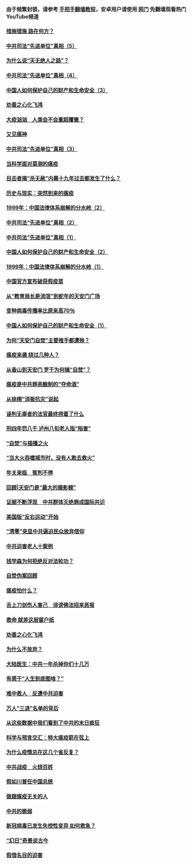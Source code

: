 #### 由于频繁封锁，请参考 [手把手翻墙教程](https://github.com/gfw-breaker/guides/wiki/)，安卓用户请使用 [网门](https://github.com/gfw-breaker/nogfw/blob/master/dl.md?t=02111900) 免翻墙观看热门YouTube频道 

#### [措施错施  路在何方？](../pages/19/420076.md?t=02111900) 

#### [中共司法“先进单位”真相（5）](../pages/19/419453.md?t=02111900) 

#### [为什么说“天无绝人之路”？](../pages/19/419618.md?t=02111900) 

#### [中共司法“先进单位”真相（4）](../pages/19/419452.md?t=02111900) 

#### [中国人如何保护自己的财产和生命安全（3）](../pages/19/419405.md?t=02111900) 

#### [劝善之心化飞鸿](../pages/19/418758.md?t=02111900) 

#### [大疫汹汹　人类会不会重蹈覆辙？](../pages/19/419691.md?t=02111900) 

#### [又见瘟神](../pages/19/419225.md?t=02111900) 

#### [中共司法“先进单位”真相（3）](../pages/19/419451.md?t=02111900) 

#### [当科学面对莫测的瘟疫](../pages/19/419625.md?t=02111900) 

#### [目击者揭“杀无赦”内幕十九年过去都发生了什么？](../pages/19/419617.md?t=02111900) 

#### [历史与现实：突然到来的瘟疫](../pages/19/419619.md?t=02111900) 

#### [1999年：中国法律体系崩解的分水岭（2）](../pages/19/419455.md?t=02111900) 

#### [中共司法“先进单位”真相（2）](../pages/19/419450.md?t=02111900) 

#### [中共司法“先进单位”真相（1）](../pages/19/419449.md?t=02111900) 

#### [中国人如何保护自己的财产和生命安全（2）](../pages/19/419404.md?t=02111900) 

#### [1999年：中国法律体系崩解的分水岭（1）](../pages/19/419454.md?t=02111900) 

#### [中国官方宣布破获假疫苗](../pages/19/419504.md?t=02111900) 

#### [从“教育局长是流氓”到蛇年的天安门广场](../pages/19/419470.md?t=02111900) 

#### [变种病毒传播率比原来高70％](../pages/19/419456.md?t=02111900) 

#### [中国人如何保护自己的财产和生命安全（1）](../pages/19/419403.md?t=02111900) 

#### [为何“天安门自焚”主要推手都遭殃？](../pages/19/419348.md?t=02111900) 

#### [瘟疫来袭 绕过几种人？](../pages/19/419349.md?t=02111900) 

#### [从香山到天安门 罗干为何搞“自焚”？](../pages/19/419270.md?t=02111900) 

#### [瘟疫是中共罪恶酿制的“夺命酒”](../pages/19/419223.md?t=02111900) 

#### [从徐栩“消极抗灾”说起](../pages/19/419224.md?t=02111900) 

#### [诬判无辜者的法官最终捞着了什么](../pages/19/419268.md?t=02111900) 

#### [刑四年罚八千 泸州八旬老人指“陷害”](../pages/19/419232.md?t=02111900) 

#### [“自焚”与插播之火](../pages/19/419226.md?t=02111900) 

#### [“当大火吞噬城市时，没有人敢去救火”](../pages/19/419077.md?t=02111900) 

#### [年关来临　冤判不停](../pages/19/419093.md?t=02111900) 

#### [回顾|天安门是“最大的摄影棚”](../pages/19/380866.md?t=02111900) 

#### [证据不断浮现　中共群体灭绝罪成国际共识](../pages/19/419031.md?t=02111900) 

#### [美国版“反右运动”开始](../pages/19/419030.md?t=02111900) 

#### [“清零”突显中共逼迫民众放弃信仰](../pages/19/418995.md?t=02111900) 

#### [中共迫害老人十案例](../pages/19/418831.md?t=02111900) 

#### [钱学森为何拒绝反对法轮功？](../pages/19/418905.md?t=02111900) 

#### [自焚伪案回顾](../pages/19/418799.md?t=02111900) 

#### [瘟疫怕什么？](../pages/19/418800.md?t=02111900) 

#### [舌上刀剑伤人害己　诽谤佛法招来恶报](../pages/19/418731.md?t=02111900) 

#### [救命 就差这层窗户纸](../pages/19/418706.md?t=02111900) 

#### [劝善之心化飞鸿](../pages/19/416766.md?t=02111900) 

#### [为什么不放弃？](../pages/19/418691.md?t=02111900) 

#### [大陆医生：中共一年杀掉你们十几万](../pages/19/418670.md?t=02111900) 

#### [有感于“人生到底图啥？”](../pages/19/418624.md?t=02111900) 

#### [难中救人　反遭中共迫害](../pages/19/418414.md?t=02111900) 

#### [万人“三退”名单的背后](../pages/19/418505.md?t=02111900) 

#### [从这些数据中我们看到了中共的末日疯狂](../pages/19/418420.md?t=02111900) 

#### [科学与预言交汇：特大瘟疫箭在弦上](../pages/19/418266.md?t=02111900) 

#### [为什么疫情总在这几个省反复？](../pages/19/418219.md?t=02111900) 

#### [中共战疫　火烧百姓](../pages/19/418220.md?t=02111900) 

#### [假如川普任中国总统](../pages/19/418174.md?t=02111900) 

#### [做跟瘟疫无关的人](../pages/19/418171.md?t=02111900) 

#### [中共的脆弱](../pages/19/418196.md?t=02111900) 

#### [新冠病毒已发生失控性变异 如何救急？](../pages/19/418032.md?t=02111900) 

#### [“幻日”奇景说古今](../pages/19/418033.md?t=02111900) 

#### [假借名目的迫害](../pages/19/418055.md?t=02111900) 

